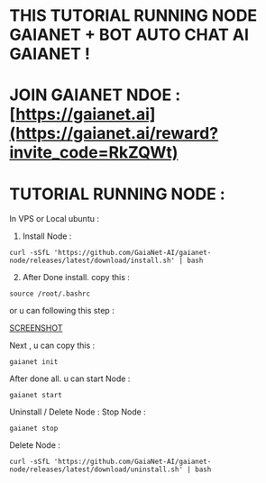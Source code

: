# THIS TUTORIAL RUNNING NODE GAIANET + BOT AUTO CHAT AI GAIANET !

# JOIN GAIANET NDOE : [https://gaianet.ai](https://gaianet.ai/reward?invite_code=RkZQWt)

# TUTORIAL RUNNING NODE :

In VPS or Local ubuntu :

1. Install Node :

```
curl -sSfL 'https://github.com/GaiaNet-AI/gaianet-node/releases/latest/download/install.sh' | bash
```
2. After Done install. copy this :
```
source /root/.bashrc
```
or u can following this step :

[SCREENSHOT](https://prnt.sc/fBcrgn7pis8q)

Next , u can copy this :
```
gaianet init
```
After done all. u can start Node :
```
gaianet start
```


Uninstall / Delete Node :
Stop Node :
```
gaianet stop
```
Delete Node :
```
curl -sSfL 'https://github.com/GaiaNet-AI/gaianet-node/releases/latest/download/uninstall.sh' | bash
```
